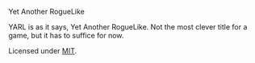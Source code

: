Yet Another RogueLike

YARL is as it says, Yet Another RogueLike. Not the most clever title for a game, but it has to suffice for now.

Licensed under [MIT](LICENSE).
